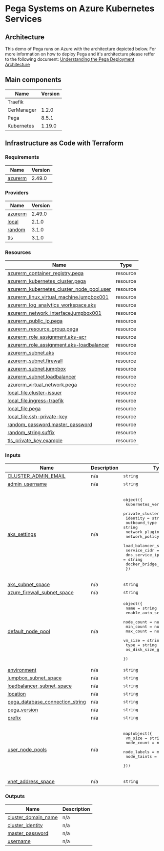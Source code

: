 # Pega Systems on Azure Kubernetes Services

## Architecture 

This demo of Pega runs on Azure with the architecture depicted below. For more information on how to deploy Pega and it's architecture please reffer to the following document: [Understanding the Pega Deployment Architecture](https://community.pega.com/knowledgebase/articles/client-managed-cloud/83/understanding-pega-deployment-architecture)



## Main components

| Name | Version |
|------|---------|
| Traefik |    |
| CerManager | 1.2.0 |
| Pega | 8.5.1 |
| Kubernetes | 1.19.0 |

## Infrastructure as Code with Terraform
### Requirements

| Name | Version |
|------|---------|
| <a name="requirement_azurerm"></a> [azurerm](#requirement\_azurerm) | 2.49.0 |

### Providers

| Name | Version |
|------|---------|
| <a name="provider_azurerm"></a> [azurerm](#provider\_azurerm) | 2.49.0 |
| <a name="provider_local"></a> [local](#provider\_local) | 2.1.0 |
| <a name="provider_random"></a> [random](#provider\_random) | 3.1.0 |
| <a name="provider_tls"></a> [tls](#provider\_tls) | 3.1.0 |

### Resources

| Name | Type |
|------|------|
| [azurerm_container_registry.pega](https://registry.terraform.io/providers/hashicorp/azurerm/2.49.0/docs/resources/container_registry) | resource |
| [azurerm_kubernetes_cluster.pega](https://registry.terraform.io/providers/hashicorp/azurerm/2.49.0/docs/resources/kubernetes_cluster) | resource |
| [azurerm_kubernetes_cluster_node_pool.user](https://registry.terraform.io/providers/hashicorp/azurerm/2.49.0/docs/resources/kubernetes_cluster_node_pool) | resource |
| [azurerm_linux_virtual_machine.jumpbox001](https://registry.terraform.io/providers/hashicorp/azurerm/2.49.0/docs/resources/linux_virtual_machine) | resource |
| [azurerm_log_analytics_workspace.aks](https://registry.terraform.io/providers/hashicorp/azurerm/2.49.0/docs/resources/log_analytics_workspace) | resource |
| [azurerm_network_interface.jumpbox001](https://registry.terraform.io/providers/hashicorp/azurerm/2.49.0/docs/resources/network_interface) | resource |
| [azurerm_public_ip.pega](https://registry.terraform.io/providers/hashicorp/azurerm/2.49.0/docs/resources/public_ip) | resource |
| [azurerm_resource_group.pega](https://registry.terraform.io/providers/hashicorp/azurerm/2.49.0/docs/resources/resource_group) | resource |
| [azurerm_role_assignment.aks-acr](https://registry.terraform.io/providers/hashicorp/azurerm/2.49.0/docs/resources/role_assignment) | resource |
| [azurerm_role_assignment.aks-loadbalancer](https://registry.terraform.io/providers/hashicorp/azurerm/2.49.0/docs/resources/role_assignment) | resource |
| [azurerm_subnet.aks](https://registry.terraform.io/providers/hashicorp/azurerm/2.49.0/docs/resources/subnet) | resource |
| [azurerm_subnet.firewall](https://registry.terraform.io/providers/hashicorp/azurerm/2.49.0/docs/resources/subnet) | resource |
| [azurerm_subnet.jumpbox](https://registry.terraform.io/providers/hashicorp/azurerm/2.49.0/docs/resources/subnet) | resource |
| [azurerm_subnet.loadbalancer](https://registry.terraform.io/providers/hashicorp/azurerm/2.49.0/docs/resources/subnet) | resource |
| [azurerm_virtual_network.pega](https://registry.terraform.io/providers/hashicorp/azurerm/2.49.0/docs/resources/virtual_network) | resource |
| [local_file.cluster-issuer](https://registry.terraform.io/providers/hashicorp/local/latest/docs/resources/file) | resource |
| [local_file.ingress-traefik](https://registry.terraform.io/providers/hashicorp/local/latest/docs/resources/file) | resource |
| [local_file.pega](https://registry.terraform.io/providers/hashicorp/local/latest/docs/resources/file) | resource |
| [local_file.ssh-private-key](https://registry.terraform.io/providers/hashicorp/local/latest/docs/resources/file) | resource |
| [random_password.master_password](https://registry.terraform.io/providers/hashicorp/random/latest/docs/resources/password) | resource |
| [random_string.suffix](https://registry.terraform.io/providers/hashicorp/random/latest/docs/resources/string) | resource |
| [tls_private_key.example](https://registry.terraform.io/providers/hashicorp/tls/latest/docs/resources/private_key) | resource |

### Inputs

| Name | Description | Type | Default | Required |
|------|-------------|------|---------|:--------:|
| <a name="input_CLUSTER_ADMIN_EMAIL"></a> [CLUSTER\_ADMIN\_EMAIL](#input\_CLUSTER\_ADMIN\_EMAIL) | n/a | `string` | `""` | no |
| <a name="input_admin_username"></a> [admin\_username](#input\_admin\_username) | n/a | `string` | `"retroadmin"` | no |
| <a name="input_aks_settings"></a> [aks\_settings](#input\_aks\_settings) | n/a | <pre>object({<br>		kubernetes_version		= string<br>		private_cluster_enabled = bool<br>		identity 				= string<br>		outbound_type			= string<br>		network_plugin			= string<br>		network_policy			= string<br>		load_balancer_sku		= string<br>		service_cidr			= string<br>		dns_service_ip 			= string<br>		docker_bridge_cidr 		= string<br>	})</pre> | <pre>{<br>  "dns_service_ip": "192.168.0.10",<br>  "docker_bridge_cidr": "172.17.0.1/16",<br>  "identity": "SystemAssigned",<br>  "kubernetes_version": null,<br>  "load_balancer_sku": "standard",<br>  "network_plugin": "azure",<br>  "network_policy": "calico",<br>  "outbound_type": "loadBalancer",<br>  "private_cluster_enabled": false,<br>  "service_cidr": "192.168.0.0/24"<br>}</pre> | no |
| <a name="input_aks_subnet_space"></a> [aks\_subnet\_space](#input\_aks\_subnet\_space) | n/a | `string` | `"10.1.4.0/22"` | no |
| <a name="input_azure_firewall_subnet_space"></a> [azure\_firewall\_subnet\_space](#input\_azure\_firewall\_subnet\_space) | n/a | `string` | `"10.1.0.0/26"` | no |
| <a name="input_default_node_pool"></a> [default\_node\_pool](#input\_default\_node\_pool) | n/a | <pre>object({<br>		name = string<br>		enable_auto_scaling = bool<br>		node_count = number<br>		min_count = number<br>		max_count = number<br>		vm_size = string<br>		type    = string<br>		os_disk_size_gb = number<br>	})</pre> | <pre>{<br>  "enable_auto_scaling": true,<br>  "max_count": 5,<br>  "min_count": 2,<br>  "name": "defaultnp",<br>  "node_count": 2,<br>  "os_disk_size_gb": 30,<br>  "type": "VirtualMachineScaleSets",<br>  "vm_size": "Standard_D4s_v3"<br>}</pre> | no |
| <a name="input_environment"></a> [environment](#input\_environment) | n/a | `string` | `"test"` | no |
| <a name="input_jumpbox_subnet_space"></a> [jumpbox\_subnet\_space](#input\_jumpbox\_subnet\_space) | n/a | `string` | `"10.1.255.192/26"` | no |
| <a name="input_loadbalancer_subnet_space"></a> [loadbalancer\_subnet\_space](#input\_loadbalancer\_subnet\_space) | n/a | `string` | `"10.1.0.64/26"` | no |
| <a name="input_location"></a> [location](#input\_location) | n/a | `string` | `"canadacentral"` | no |
| <a name="input_pega_database_connection_string"></a> [pega\_database\_connection\_string](#input\_pega\_database\_connection\_string) | n/a | `string` | n/a | yes |
| <a name="input_pega_version"></a> [pega\_version](#input\_pega\_version) | n/a | `string` | `"8.5.1"` | no |
| <a name="input_prefix"></a> [prefix](#input\_prefix) | n/a | `string` | `"pega"` | no |
| <a name="input_user_node_pools"></a> [user\_node\_pools](#input\_user\_node\_pools) | n/a | <pre>map(object({<br>		vm_size = string<br>		node_count = number<br>		node_labels = map(string)<br>		node_taints = list(string)<br>	}))</pre> | <pre>{<br>  "usernp1": {<br>    "node_count": 3,<br>    "node_labels": null,<br>    "node_taints": [],<br>    "vm_size": "Standard_D4s_v3"<br>  }<br>}</pre> | no |
| <a name="input_vnet_address_space"></a> [vnet\_address\_space](#input\_vnet\_address\_space) | n/a | `string` | `"10.1.0.0/16"` | no |

### Outputs

| Name | Description |
|------|-------------|
| <a name="output_cluster_domain_name"></a> [cluster\_domain\_name](#output\_cluster\_domain\_name) | n/a |
| <a name="output_cluster_identity"></a> [cluster\_identity](#output\_cluster\_identity) | n/a |
| <a name="output_master_password"></a> [master\_password](#output\_master\_password) | n/a |
| <a name="output_username"></a> [username](#output\_username) | n/a |
